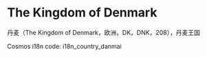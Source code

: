 # The Kingdom of Denmark

丹麦（The Kingdom of Denmark，欧洲，DK，DNK，208），丹麦王国

Cosmos i18n code: i18n_country_danmai